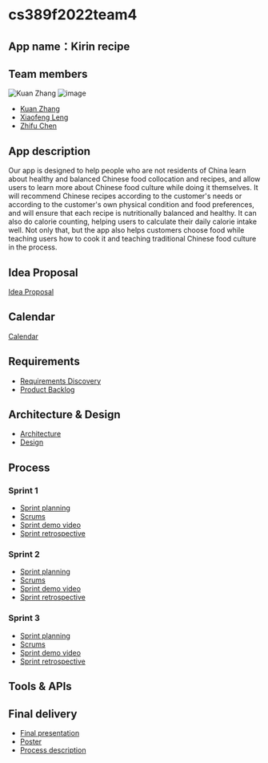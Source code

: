 # cs389f2022team4

## App name：Kirin recipe

## Team members
![Kuan Zhang](https://user-images.githubusercontent.com/94885719/195205042-3e9eb553-5550-43cc-8e5f-4a54faefb3fa.jpg)
![image](https://user-images.githubusercontent.com/100736782/195180687-8ed23243-c042-4b9c-ba9d-020bcc1e8582.png)


* [Kuan Zhang](https://github.com/Kuan000/CS389.git)
* [Xiaofeng Leng](https://github.com/Korate/cs389)
* [Zhifu Chen](https://github.com/zhenshimin/cs389)

## App description

Our app is designed to help people who are not residents of China learn about healthy and balanced Chinese food collocation and recipes, and allow users to learn more about Chinese food culture while doing it themselves. It will recommend Chinese recipes according to the customer's needs or according to the customer's own physical condition and food preferences, and will ensure that each recipe is nutritionally balanced and healthy. It can also do calorie counting, helping users to calculate their daily calorie intake well. Not only that, but the app also helps customers choose food while teaching users how to cook it and teaching traditional Chinese food culture in the process.

## Idea Proposal
[Idea Proposal](https://docs.google.com/document/d/1IkWU0JB1klVuU7fo23M9EtgsIRuJDHdEP6iYzqlzjbc/edit?usp=sharing)

## Calendar
[Calendar](https://calendar.google.com/calendar/u/0?cid=aXZoMmU3NjhzMjRkdGlxZWYwcXZvbzhxcjBAZ3JvdXAuY2FsZW5kYXIuZ29vZ2xlLmNvbQ)

## Requirements
* [Requirements Discovery](https://docs.google.com/document/d/1a0xJW5Y15ibNuBDwzqdSxKR3DHB33l_UWZbi5JBSdk4/edit?usp=sharing)
* [Product Backlog](https://docs.google.com/spreadsheets/d/1r_N3y7DityhT2Ytg3oCRpiWHLLiWRi9mEHZhqaDs168/edit?usp=sharing)

## Architecture & Design
* [Architecture](https://docs.google.com/document/d/1bI_Cret59Gq1e1PTV-7riynoREyMjHDJSweCOFwDdYY/edit?usp=sharing)
* [Design](https://docs.google.com/document/d/1uv2nw-ptiWbFuQIv8c_AWFjbS5la-xk-EgAsl2gYFKc/edit?usp=sharing)

## Process

### Sprint 1

* [Sprint planning](https://docs.google.com/spreadsheets/d/1r_N3y7DityhT2Ytg3oCRpiWHLLiWRi9mEHZhqaDs168/edit?usp=sharing)
* [Scrums]()
* [Sprint demo video]()
* [Sprint retrospective]()

### Sprint 2

* [Sprint planning]()
* [Scrums]()
* [Sprint demo video]()
* [Sprint retrospective]()

### Sprint 3

* [Sprint planning]()
* [Scrums]()
* [Sprint demo video]()
* [Sprint retrospective]()

## Tools & APIs

## Final delivery

* [Final presentation]()
* [Poster]()
* [Process description]()


